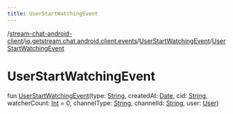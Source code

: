 ```yaml
---
title: UserStartWatchingEvent
---
```

/[stream-chat-android-client](../../index.md)/[io.getstream.chat.android.client.events](../index.md)/[UserStartWatchingEvent](index.md)/[UserStartWatchingEvent](UserStartWatchingEvent.md)  
  
  
  
# UserStartWatchingEvent  
fun [UserStartWatchingEvent](UserStartWatchingEvent.md)(type: [String](https://kotlinlang.org/api/latest/jvm/stdlib/kotlin/-string/index.html), createdAt: [Date](https://developer.android.com/reference/kotlin/java/util/Date.html), cid: [String](https://kotlinlang.org/api/latest/jvm/stdlib/kotlin/-string/index.html), watcherCount: [Int](https://kotlinlang.org/api/latest/jvm/stdlib/kotlin/-int/index.html) = 0, channelType: [String](https://kotlinlang.org/api/latest/jvm/stdlib/kotlin/-string/index.html), channelId: [String](https://kotlinlang.org/api/latest/jvm/stdlib/kotlin/-string/index.html), user: [User](../../io.getstream.chat.android.client.models/User/index.md))
